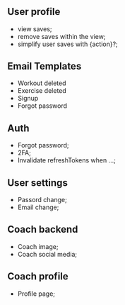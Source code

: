 #

## User profile

- view saves;
- remove saves within the view;
- simplify user saves with {action}?;

## Email Templates

- Workout deleted
- Exercise deleted
- Signup
- Forgot password

## Auth

- Forgot password;
- 2FA;
- Invalidate refreshTokens when ...;

## User settings

- Passord change;
- Email change;

## Coach backend

- Coach image;
- Coach social media;

## Coach profile

- Profile page;
